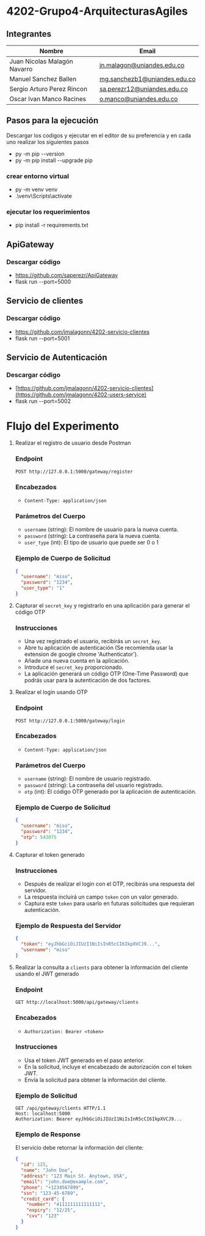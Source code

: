# 4202-Grupo4-ArquitecturasAgiles

## Integrantes
| Nombre | Email |
|------|----------------------------------------------|
|Juan Nicolas Malagón Navarro | jn.malagon@uniandes.edu.co |
|Manuel Sanchez Ballen| mg.sanchezb1@uniandes.edu.co |
|Sergio Arturo Perez Rincon | sa.perezr12@uniandes.edu.co |
|Oscar Ivan Manco Racines| o.manco@uniandes.edu.co |

## Pasos para la ejecución

Descargar los codigos y ejecutar en el editor de su preferencia y en cada uno realizar los siguientes pasos 
- py -m pip --version
- py -m pip install --upgrade pip
  
### crear entorno virtual
- py -m venv venv
- .\venv\Scripts\activate

### ejecutar los requerimientos
- pip install -r requirements.txt  


## ApiGateway
### Descargar código 
- https://github.com/saperezr/ApiGateway
- flask run --port=5000

## Servicio de clientes

### Descargar código 

- https://github.com/jmalagonn/4202-servicio-clientes
- flask run --port=5001

## Servicio de Autenticación
### Descargar código 
- [https://github.com/jmalagonn/4202-servicio-clientes](https://github.com/jmalagonn/4202-users-service)
- flask run --port=5002


# Flujo del Experimento

1. Realizar el registro de usuario desde Postman

   ### Endpoint
   `POST http://127.0.0.1:5000/gateway/register`

   ### Encabezados
   - `Content-Type: application/json`

   ### Parámetros del Cuerpo
   - `username` (string): El nombre de usuario para la nueva cuenta.
   - `password` (string): La contraseña para la nueva cuenta.
   - `user_type` (int): El tipo de usuario que puede ser 0 o 1

   ### Ejemplo de Cuerpo de Solicitud
   ```json
   {
     "username": "miso",
     "password": "1234",
     "user_type": "1"
   }
   
2. Capturar el `secret_key` y registrarlo en una aplicación para generar el código OTP

   ### Instrucciones
   - Una vez registrado el usuario, recibirás un `secret_key`.
   - Abre tu aplicación de autenticación (Se recomienda usar la extension de google chrome 'Authenticator').
   - Añade una nueva cuenta en la aplicación.
   - Introduce el `secret_key` proporcionado.
   - La aplicación generará un código OTP (One-Time Password) que podrás usar para la autenticación de dos factores.

3. Realizar el login usando OTP

   ### Endpoint
   `POST http://127.0.0.1:5000/gateway/login`

   ### Encabezados
   - `Content-Type: application/json`

   ### Parámetros del Cuerpo
   - `username` (string): El nombre de usuario registrado.
   - `password` (string): La contraseña del usuario registrado.
   - `otp` (int): El código OTP generado por la aplicación de autenticación.

   ### Ejemplo de Cuerpo de Solicitud
   ```json
   {
     "username": "miso",
     "password": "1234",
     "otp": 543075
   }
   ```
4. Capturar el token generado

   ### Instrucciones
   - Después de realizar el login con el OTP, recibirás una respuesta del servidor.
   - La respuesta incluirá un campo `token` con un valor generado.
   - Captura este `token` para usarlo en futuras solicitudes que requieran autenticación.

   ### Ejemplo de Respuesta del Servidor
   ```json
   {
     "token": "eyJhbGciOiJIUzI1NiIsInR5cCI6IkpXVCJ9...",
     "username": "miso"
   }
   ```
5. Realizar la consulta a `clients` para obtener la información del cliente usando el JWT generado

   ### Endpoint
   `GET http://localhost:5000/api/gateway/clients`

   ### Encabezados
   - `Authorization: Bearer <token>`

   ### Instrucciones
   - Usa el token JWT generado en el paso anterior.
   - En la solicitud, incluye el encabezado de autorización con el token JWT.
   - Envía la solicitud para obtener la información del cliente.

   ### Ejemplo de Solicitud
   ```http
   GET /api/gateway/clients HTTP/1.1
   Host: localhost:5000
   Authorization: Bearer eyJhbGciOiJIUzI1NiIsInR5cCI6IkpXVCJ9...
   ```
   ### Ejemplo de Response
    El servicio debe retornar la información del cliente:
    ```json
    {
      "id": 125,
      "name": "John Doe",
      "address": "123 Main St. Anytown, USA",
      "email": "john.doe@example.com",
      "phone": "+1234567899",
      "ssn": "123-45-6789",
      "credit_card": {
        "number": "4111111111111111",
        "expiry": "12/25",
        "cvv": "123"
      }
    }
    ```



